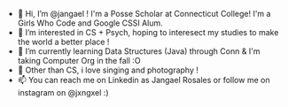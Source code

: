 - 👋 Hi, I’m @jangael ! I'm a Posse Scholar at Connecticut College! I'm a Girls Who Code and Google CSSI Alum.
- 👀 I’m interested in CS + Psych, hoping to interesect my studies to make the world a better place !
- 🌱 I’m currently learning Data Structures (Java) through Conn & I'm taking Computer Org in the fall :O
- 💞️ Other than CS, i love singing and photography ! 
- 📫 You can reach me on Linkedin as Jangael Rosales or follow me on instagram on @jxngxel :)

<!---
jangael/jangael is a ✨ special ✨ repository because its `README.md` (this file) appears on your GitHub profile.
You can click the Preview link to take a look at your changes.
--->
